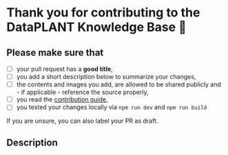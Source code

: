 # Thank you for contributing to the DataPLANT Knowledge Base :rocket:

## Please make sure that

- [ ] your pull request has a **good title**,
- [ ] you add a short description below to summarize your changes,
- [ ] the contents and images you add, are allowed to be shared publicly and - if applicable - reference the source properly,
- [ ] you read the [contribution guide](https://github.com/nfdi4plants/nfdi4plants.knowledgebase/blob/main/CONTRIBUTING.md),
- [ ] you tested your changes locally via `npm run dev` and `npm run build`

If you are unsure, you can also label your PR as draft.

## Description
